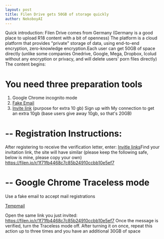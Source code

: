 ```yaml
---
layout: post
title: Filen Drive gets 50GB of storage quickly
author: NekoboyAI
---
```


Quick introduction: Filen Drive comes from Germany (Germany is a good place to upload R18 content with a bit of openness)
The platform is a cloud platform that provides "private" storage of data, using end-to-end encryption, zero-knowledge encryption.Each user can get 50GB of space directly (unlike some companies Onedrive, Google, Mega, Dropbox, Icolud without any encryption or privacy, and will delete users' porn files directly)
The content begins:

# You need three preparation tools

1. Google Chrome incognito mode
3. [Fake Email ](https://temp-mail.io/zh)
4. [Invite link](https://filen.io/r/1f71fb4468c7c85b24910ccbb10e5ef7) (purpose for extra 10 gb) 
Sign up with My connection to get an extra 10gb (base users give away 10gb, so that's 20GB)
# -- Registration Instructions:

After registering to receive the verification letter, enter:
[Invitle links](https://drive.filen.io/#/account/invite
)Find your invitation link, the site will have similar (please keep the following safe, below is mine, please copy your own)
https://filen.io/r/1f71fb4468c7c85b24910ccbb10e5ef7

# -- Google Chrome Traceless mode
Use a fake email to accept mail registrations

[Tempmail](https://temp-mail.io/zh)

Open the same link you just invited:
https://filen.io/r/1f71fb4468c7c85b24910ccbb10e5ef7
Once the message is verified, turn the Traceless mode off. After turning it on once, repeat this action up to three times and you have an additional 30GB of space

